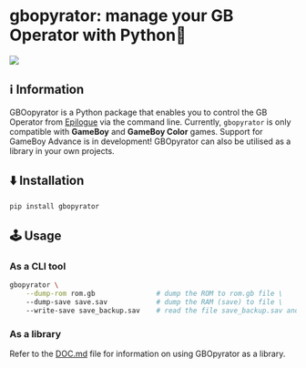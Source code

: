 # gbopyrator: manage your GB Operator with Python🐍

![](imgs/gbopyrator_demo.gif)

## ℹ️ Information

GBOopyrator is a Python package that enables you to control the GB Operator from [Epilogue](https://www.epilogue.co/) via the command line.
Currently, `gbopyrator` is only compatible with **GameBoy** and **GameBoy Color** games. Support for GameBoy Advance is in development!
GBOpyrator can also be utilised as a library in your own projects.

## ⬇️ Installation
```bash
pip install gbopyrator
```
## 🕹️ Usage
### As a CLI tool
```bash
gbopyrator \
    --dump-rom rom.gb               # dump the ROM to rom.gb file \
    --dump-save save.sav            # dump the RAM (save) to file \
    --write-save save_backup.sav    # read the file save_backup.sav and upload it to the cartridge RAM (save) \
```
### As a library
Refer to the [DOC.md](DOC.md) file for information on using GBOpyrator as a library.